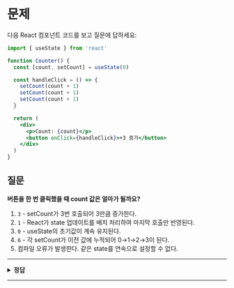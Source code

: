 # 문제

다음 React 컴포넌트 코드를 보고 질문에 답하세요:

```jsx
import { useState } from 'react'

function Counter() {
  const [count, setCount] = useState(0)

  const handleClick = () => {
    setCount(count + 1)
    setCount(count + 1)
    setCount(count + 1)
  }

  return (
    <div>
      <p>Count: {count}</p>
      <button onClick={handleClick}>+3 증가</button>
    </div>
  )
}
```

## 질문

**버튼을 한 번 클릭했을 때 count 값은 얼마가 될까요?**

1. `3` - setCount가 3번 호출되어 3만큼 증가한다.
2. `1` - React가 state 업데이트를 배치 처리하여 마지막 호출만 반영된다.
3. `0` - useState의 초기값이 계속 유지된다.
4. `6` - 각 setCount가 이전 값에 누적되어 0→1→2→3이 된다.
5. 컴파일 오류가 발생한다. 같은 state를 연속으로 설정할 수 없다.

---

<details>
<summary><b>정답</b></summary>

### 정답: 2번 ✅

**이유:**

- React는 **state 업데이트를 배치 처리**합니다
- 함수가 실행되는 동안 `count` 값은 **0으로 고정**되어 있습니다
- 따라서 모든 `setCount(count + 1)`은 `setCount(0 + 1)`과 같습니다
- React가 마지막 업데이트만 반영하여 결과는 **1**이 됩니다

### 1씩 추가시키는 방법은?

**: 함수형 업데이트 (이전 값 기준)**

```jsx
const handleClick = () => {
  setCount((prev) => prev + 1) // 0 + 1 = 1
  setCount((prev) => prev + 1) // 1 + 1 = 2
  setCount((prev) => prev + 1) // 2 + 1 = 3
}
```

### 핵심 개념

- **State 배치 처리**: React는 성능을 위해 여러 state 업데이트를 모아서 한 번에 처리
- **함수형 업데이트**: `setState(prev => prev + 1)` 형태로 이전 값을 기준으로 업데이트
- **Closure**: 함수 실행 시점의 state 값이 고정됨

</details>

---
